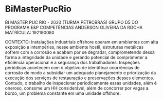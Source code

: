 # BiMasterPucRio

BI MASTER PUC RIO - 2020 (TURMA PETROBRAS) GRUPO D5 DO PROGRAMA E&P COMPETÊNCIAS
ANDERSON OLIVEIRA DA ROCHA
MATRÍCULA: 192190080

CONTEXTO: Instalações industriais offshore operam em ambientes com alta exposição a intempéries, nesse ambiente hostil, estruturas metálicas sofrem com a corrosão e acabam por se degradar, comprometendo dessa forma a integridade da unidade e gerando potencial de comprometer a eficiência operacional e a segurança dos trabalhadores. Inspeções periódicas acontecem com o objetivo de identificar ocorrências de corrosão de modo a subsidiar um adequado planejamento e priorização da execução dos serviços de restauração e preservações desses elementos. Contudo, o trabalho de inspecionar periodicamente essas unidades, além é oneroso, consome um HH considerável, além de concorrer por vagas a bordo, um problema constante em uma unidade offshore.
